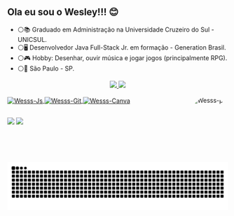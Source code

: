 ## Ola eu sou o Wesley!!! 😊

- ⚪📚 Graduado em Administração na Universidade Cruzeiro do Sul - UNICSUL.
- ⚪🖥 Desenvolvedor Java Full-Stack Jr. em formação - Generation Brasil.
- ⚪🎮 Hobby: Desenhar, ouvir música e jogar jogos (principalmente RPG).
- ⚪📍 São Paulo - SP.

<div align="center">
  <a href="https://github.com/Wesleykfg">
  <img height="152em" src="https://github-readme-stats.vercel.app/api?username=Wesleykfg&show_icons=true&theme=vision-friendly-dark&include_all_commits=true&count_private=true"/>
  <img height="152em" src="https://github-readme-stats.vercel.app/api/top-langs/?username=Wesleykfg&layout=compact&langs_count=7&theme=vision-friendly-dark"/>
</div>
<div style="display: inline_block"><br>
  <img align="center" alt="Wesss-Js" height="30" width="40" src="https://cdn.jsdelivr.net/gh/devicons/devicon/icons/java/java-original-wordmark.svg" />
  <img align="center" alt="Wesss-Git" width="30" src="https://cdn.jsdelivr.net/gh/devicons/devicon/icons/git/git-original.svg"/>
  <img align="center" alt="Wesss-Canva" height="30" width="40" src="https://cdn.jsdelivr.net/gh/devicons/devicon/icons/canva/canva-original.svg">
  <img align="right" alt="Wesss-pic" height="150" style="border-radius:50px;" src="https://media1.giphy.com/media/NHvv0Bo3oGq1eTBDd1/giphy.gif?cid=ecf05e479ignbeh6t5ihwqymve0gfg80fj9nf4pbmaujmfjb&rid=giphy.gif&ct=g">
</div>
  
  ##
 
<div> 
  <a href = "mailto:wesleykelvin59@gmail.com"><img src="https://img.shields.io/badge/Gmail-D14836?style=for-the-badge&logo=gmail&logoColor=white" target="_blank"></a>
  <a href="https://www.linkedin.com/in/wesley-gomes-528978142" target="_blank"><img src="https://img.shields.io/badge/-LinkedIn-%230077B5?style=for-the-badge&logo=linkedin&logoColor=white" target="_blank"></a> 
 
  ![Snake animation](https://github.com/Wesleykfg/Wesleykfg/blob/output/github-contribution-grid-snake.svg)
 
</div>
